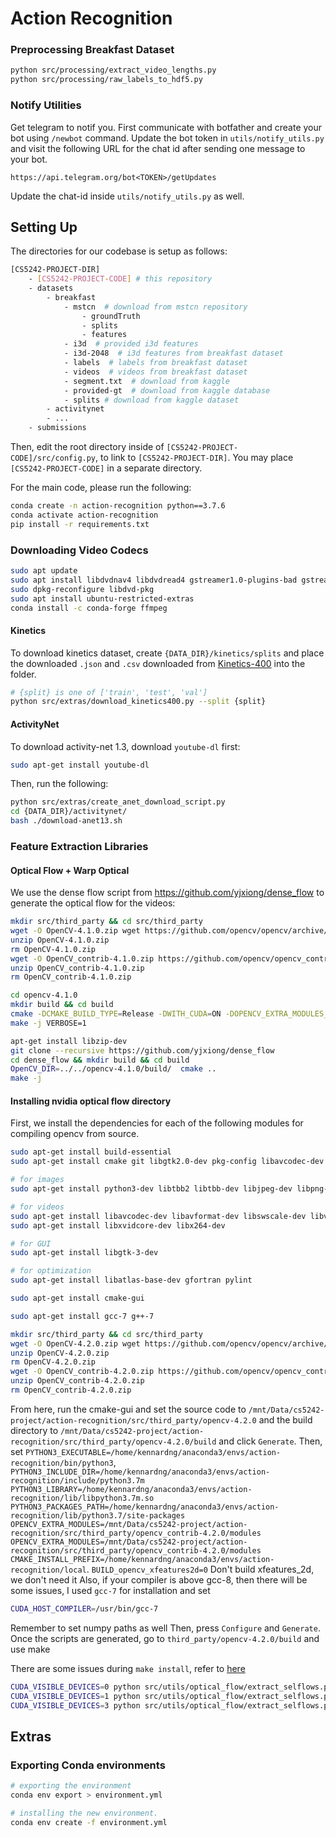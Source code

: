 # Action Recognition

### Preprocessing Breakfast Dataset

```bash
python src/processing/extract_video_lengths.py
python src/processing/raw_labels_to_hdf5.py
```

### Notify Utilities
Get telegram to notif you. First communicate with botfather and create your bot using `/newbot` command. 
Update the bot token in `utils/notify_utils.py` and visit the following URL for the chat id 
after sending one message to your bot.

```
https://api.telegram.org/bot<TOKEN>/getUpdates
```

Update the chat-id inside `utils/notify_utils.py` as well.


## Setting Up
The directories for our codebase is setup as follows:
```bash
[CS5242-PROJECT-DIR]
    - [CS5242-PROJECT-CODE] # this repository
    - datasets
        - breakfast
            - mstcn  # download from mstcn repository
                - groundTruth
                - splits
                - features
            - i3d  # provided i3d features
            - i3d-2048  # i3d features from breakfast dataset 
            - labels  # labels from breakfast dataset
            - videos  # videos from breakfast dataset
            - segment.txt  # download from kaggle
            - provided-gt  # download from kaggle database
            - splits # download from kaggle dataset
        - activitynet
        - ...
    - submissions       
```
Then, edit the root directory inside of `[CS5242-PROJECT-CODE]/src/config.py`, to link to `[CS5242-PROJECT-DIR]`. You 
may place `[CS5242-PROJECT-CODE]` in a separate directory.

For the main code, please run the following:

```bash
conda create -n action-recognition python==3.7.6
conda activate action-recognition
pip install -r requirements.txt
```

### Downloading Video Codecs

```bash
sudo apt update
sudo apt install libdvdnav4 libdvdread4 gstreamer1.0-plugins-bad gstreamer1.0-plugins-ugly libdvd-pkg
sudo dpkg-reconfigure libdvd-pkg
sudo apt install ubuntu-restricted-extras
conda install -c conda-forge ffmpeg
```


#### Kinetics
To download kinetics dataset, create `{DATA_DIR}/kinetics/splits` and place the downloaded `.json` and `.csv` 
downloaded from [Kinetics-400](https://deepmind.com/research/open-source/kinetics) into the folder.

```bash
# {split} is one of ['train', 'test', 'val']
python src/extras/download_kinetics400.py --split {split} 
```

#### ActivityNet

To download activity-net 1.3, download `youtube-dl` first:
```bash
sudo apt-get install youtube-dl
```
Then, run the following:
```bash
python src/extras/create_anet_download_script.py
cd {DATA_DIR}/activitynet/
bash ./download-anet13.sh
```

### Feature Extraction Libraries

#### Optical Flow + Warp Optical

We use the dense flow script from https://github.com/yjxiong/dense_flow to generate the optical flow for the videos:
```bash
mkdir src/third_party && cd src/third_party
wget -O OpenCV-4.1.0.zip wget https://github.com/opencv/opencv/archive/4.1.0.zip 
unzip OpenCV-4.1.0.zip
rm OpenCV-4.1.0.zip
wget -O OpenCV_contrib-4.1.0.zip https://github.com/opencv/opencv_contrib/archive/4.1.0.zip
unzip OpenCV_contrib-4.1.0.zip
rm OpenCV_contrib-4.1.0.zip

cd opencv-4.1.0
mkdir build && cd build
cmake -DCMAKE_BUILD_TYPE=Release -DWITH_CUDA=ON -DOPENCV_EXTRA_MODULES_PATH=../../opencv_contrib-4.1.0/modules/ -DWITH_TBB=ON -DBUILD_opencv_cnn_3dobj=OFF -DBUILD_opencv_dnn=OFF -DBUILD_opencv_dnn_modern=OFF -DBUILD_opencv_dnns_easily_fooled=OFF ..
make -j VERBOSE=1

apt-get install libzip-dev
git clone --recursive https://github.com/yjxiong/dense_flow
cd dense_flow && mkdir build && cd build
OpenCV_DIR=../../opencv-4.1.0/build/  cmake ..
make -j
```

#### Installing nvidia optical flow directory

First, we install the dependencies for each of the following modules for compiling opencv from source.

```bash
sudo apt-get install build-essential 
sudo apt-get install cmake git libgtk2.0-dev pkg-config libavcodec-dev libavformat-dev libswscale-dev

# for images
sudo apt-get install python3-dev libtbb2 libtbb-dev libjpeg-dev libpng-dev libtiff-dev libdc1394-22-dev

# for videos
sudo apt-get install libavcodec-dev libavformat-dev libswscale-dev libv4l-dev
sudo apt-get install libxvidcore-dev libx264-dev

# for GUI
sudo apt-get install libgtk-3-dev

# for optimization
sudo apt-get install libatlas-base-dev gfortran pylint

sudo apt-get install cmake-gui

sudo apt-get install gcc-7 g++-7
```

```bash
mkdir src/third_party && cd src/third_party
wget -O OpenCV-4.2.0.zip wget https://github.com/opencv/opencv/archive/4.2.0.zip 
unzip OpenCV-4.2.0.zip
rm OpenCV-4.2.0.zip
wget -O OpenCV_contrib-4.2.0.zip https://github.com/opencv/opencv_contrib/archive/4.2.0.zip
unzip OpenCV_contrib-4.2.0.zip
rm OpenCV_contrib-4.2.0.zip
```

From here, run the cmake-gui and set the source code to 
`/mnt/Data/cs5242-project/action-recognition/src/third_party/opencv-4.2.0` and the build directory to 
`/mnt/Data/cs5242-project/action-recognition/src/third_party/opencv-4.2.0/build` and click `Generate`. Then,  
set `PYTHON3_EXECUTABLE=/home/kennardng/anaconda3/envs/action-recognition/bin/python3`, 
`PYTHON3_INCLUDE_DIR=/home/kennardng/anaconda3/envs/action-recognition/include/python3.7m`
`PYTHON3_LIBRARY=/home/kennardng/anaconda3/envs/action-recognition/lib/libpython3.7m.so`
`PYTHON3_PACKAGES_PATH=/home/kennardng/anaconda3/envs/action-recognition/lib/python3.7/site-packages`
`OPENCV_EXTRA_MODULES=/mnt/Data/cs5242-project/action-recognition/src/third_party/opencv_contrib-4.2.0/modules`
`OPENCV_EXTRA_MODULES=/mnt/Data/cs5242-project/action-recognition/src/third_party/opencv_contrib-4.2.0/modules`
`CMAKE_INSTALL_PREFIX=/home/kennardng/anaconda3/envs/action-recognition/local`. 
`BUILD_opencv_xfeatures2d=0`
Don't build xfeatures_2d, we don't need it
Also, if your compiler is above gcc-8, then there will be some issues, I used `gcc-7` for installation and set
```bash
CUDA_HOST_COMPILER=/usr/bin/gcc-7
```
Remember to set numpy paths as well
Then, press `Configure` and `Generate`. Once the scripts are generated, go to `third_party/opencv-4.2.0/build` and 
use make 

There are some issues during `make install`, refer to [here](https://answers.opencv.org/question/221827/a-installation-problem-of-opencvsolved/)


```bash
CUDA_VISIBLE_DEVICES=0 python src/utils/optical_flow/extract_selflows.py --n_gpu 3 --gpu 0
CUDA_VISIBLE_DEVICES=1 python src/utils/optical_flow/extract_selflows.py --n_gpu 3 --gpu 1
CUDA_VISIBLE_DEVICES=3 python src/utils/optical_flow/extract_selflows.py --n_gpu 3 --gpu 2
```

## Extras




### Exporting Conda environments
```bash
# exporting the environment
conda env export > environment.yml

# installing the new environment.
conda env create -f environment.yml
```

